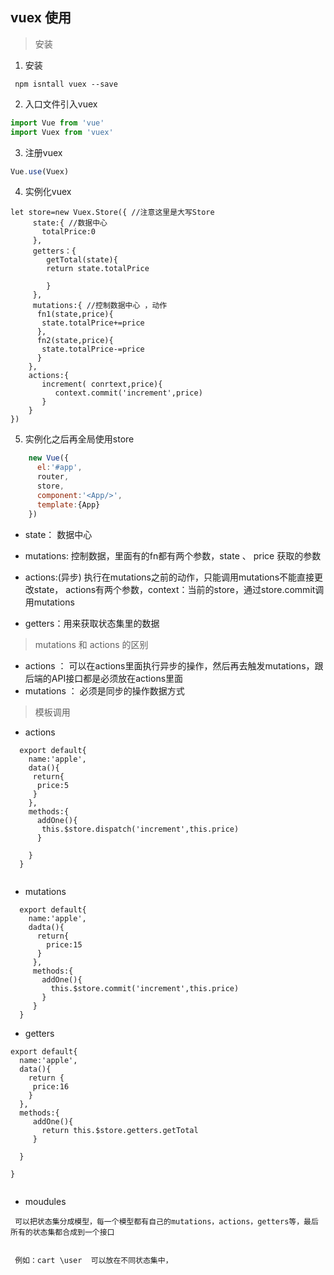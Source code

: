 ## vuex 使用

> 安装

1. 安装
```
 npm isntall vuex --save

```

2. 入口文件引入vuex

```js
import Vue from 'vue'
import Vuex from 'vuex'


```

3. 注册vuex

```js
Vue.use(Vuex)

```

4. 实例化vuex
 
 ```
 let store=new Vuex.Store({ //注意这里是大写Store
      state:{ //数据中心
        totalPrice:0
      },
      getters：{
         getTotal(state){
         return state.totalPrice
         
         }
      },
      mutations:{ //控制数据中心 ，动作
       fn1(state,price){
        state.totalPrice+=price
       },
       fn2(state,price){
        state.totalPrice-=price
       }    
     },
     actions:{
        increment( conrtext,price){
           context.commit('increment',price)        
        }
     }
 })
```

5. 实例化之后再全局使用store

```js
    new Vue({
      el:'#app',
      router,
      store,
      component:'<App/>',
      template:{App}
    })

```





* state： 数据中心
* mutations:  控制数据，里面有的fn都有两个参数，state  、 price 获取的参数
* actions:(异步) 执行在mutations之前的动作，只能调用mutations不能直接更改state，
           actions有两个参数，context：当前的store，通过store.commit调用mutations
           
* getters：用来获取状态集里的数据

           
 > mutations  和 actions 的区别
  
  * actions ：
     可以在actions里面执行异步的操作，然后再去触发mutations，跟后端的API接口都是必须放在actions里面
  * mutations ：
      必须是同步的操作数据方式      
           
> 模板调用 

 * actions
```
  export default{
    name:'apple',
    data(){
     return{
      price:5
     }
    },
    methods:{
      addOne(){
       this.$store.dispatch('increment',this.price)
      }
    
    }
  }
  
```

* mutations

```
  export default{
    name:'apple',
    dadta(){
      return{
        price:15
      }
     },
     methods:{
       addOne(){
         this.$store.commit('increment',this.price)
       }
     }
  }
```

* getters
```
export default{
  name:'apple',
  data(){
    return {
     price:16
    }
  },
  methods:{
     addOne(){
       return this.$store.getters.getTotal
     }
  
  }
 
}


```

* moudules

```
 可以把状态集分成模型，每一个模型都有自己的mutations，actions，getters等，最后所有的状态集都合成到一个接口
 
 
 例如：cart \user  可以放在不同状态集中，

```


